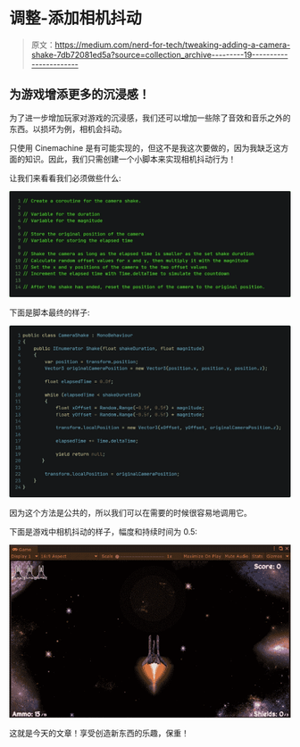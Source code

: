 # 调整-添加相机抖动

> 原文：<https://medium.com/nerd-for-tech/tweaking-adding-a-camera-shake-7db72081ed5a?source=collection_archive---------19----------------------->

## 为游戏增添更多的沉浸感！

为了进一步增加玩家对游戏的沉浸感，我们还可以增加一些除了音效和音乐之外的东西。以损坏为例，相机会抖动。

只使用 Cinemachine 是有可能实现的，但这不是我这次要做的，因为我缺乏这方面的知识。因此，我们只需创建一个小脚本来实现相机抖动行为！

让我们来看看我们必须做些什么:

![](img/d2bb840ff9569606e12b639d6c5a5809.png)

下面是脚本最终的样子:

![](img/0a58441c1ea975c721e11b41e5db29c0.png)

因为这个方法是公共的，所以我们可以在需要的时候很容易地调用它。

下面是游戏中相机抖动的样子，幅度和持续时间为 0.5:

![](img/7ec7b338405c0ee9cf82a261f31f5f40.png)

这就是今天的文章！享受创造新东西的乐趣，保重！